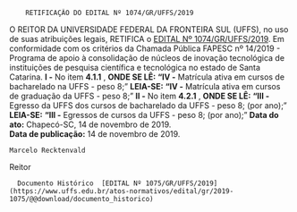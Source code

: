         RETIFICAÇÃO DO EDITAL Nº 1074/GR/UFFS/2019  

 O REITOR DA UNIVERSIDADE FEDERAL DA FRONTEIRA SUL (UFFS), no uso de suas atribuições legais, RETIFICA o [EDITAL Nº 1074/GR/UFFS/2019](https://www.uffs.edu.br/atos-normativos/edital/gr/2019-1074). Em conformidade com os critérios da Chamada Pública FAPESC nº 14/2019 - Programa de apoio à consolidação de núcleos de inovação tecnológica de instituições de pesquisa científica e tecnológica no estado de Santa Catarina.  **I -**  No item **4.1.1** , **ONDE SE LÊ:** **“IV -** Matrícula ativa em cursos de bacharelado na UFFS - peso 8;”   **LEIA-SE:** **“IV -** Matrícula ativa em cursos de graduação da UFFS - peso 8;”  **II -**  No item **4.2.1** , **ONDE SE LÊ:** **“III -** Egresso da UFFS dos cursos de bacharelado da UFFS - peso 8; (por ano);”   **LEIA-SE:** **“III -** Egressos de cursos da UFFS - peso 8; (por ano);”        **Data do ato:** Chapecó-SC, 14 de novembro de 2019.   
 **Data de publicação:**  14 de novembro de 2019. 

    Marcelo Recktenvald   
 Reitor 

      Documento Histórico  [EDITAL Nº 1075/GR/UFFS/2019](https://www.uffs.edu.br/atos-normativos/edital/gr/2019-1075/@@download/documento_historico)     
      
